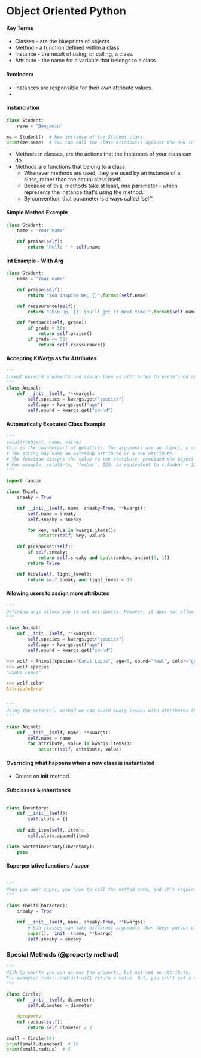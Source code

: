 # Object Oriented Python

#### Key Terms
+ Classes - are the blueprints of objects.
+ Method - a function defined within a class.
+ Instance - the result of using, or calling, a class.
+ Attribute - the name for a variable that belongs to a class.

#### Reminders
+ Instances are responsible for their own attribute values.
+ 

#### Instanciation

```python
class Student:
    name = 'Benjamin'

me = Student()  # New instance of the Student class
print(me.name)  # You can call the class attributes against the new instance.
```

+ Methods in classes, are the actions that the instances of your class can do.
+ Methods are functions that belong to a class.
    + Whenever methods are used, they are used by an instance of a class, rather than the actual class itself.
    + Because of this, methods take at least, one parameter - which represents the instance that's using the method.
    + By convention, that parameter is always called 'self'.

#### Simple Method Example

```python
class Student:
    name = 'Your name'

    def praise(self):
        return 'Hello ' + self.name


```

#### Int Example - With Arg

```python
class Student:
    name = 'Your name'

    def praise(self):
        return "You inspire me, {}".format(self.name)

    def reassurance(self):
        return "Chin up, {}. You'll get it next time!".format(self.name)

    def feedback(self, grade):
        if grade > 50:
            return self.praise()
        if grade <= 50:
            return self.reassurance()

```

#### Accepting KWargs as for Attributes

```python
"""
Accept keyword arguments and assign them as attributes to predefined attribute variables.
"""
class Animal:
    def __init__(self, **kwargs):
        self.species = kwargs.get("species")
        self.age = kwargs.get("age")
        self.sound = kwargs.get("sound")
```


#### Automatically Executed Class Example

```python
"""
setattr(object, name, value)
This is the counterpart of getattr(). The arguments are an object, a string and an arbitrary value.
# The string may name an existing attribute or a new attribute.
# The function assigns the value to the attribute, provided the object allows it.
# For example, setattr(x, 'foobar', 123) is equivalent to x.foobar = 123.
"""

import random

class Thief:
    sneaky = True

    def __init__(self, name, sneaky=True, **kwargs):
        self.name = sneaky
        self.sneaky = sneaky

        for key, value in kwargs.items():
            setattr(self, key, value)

    def pickpocket(self):
        if self.sneaky:
            return self.sneaky and bool(random.randint(0, 1))
        return False

    def hide(self, light_level):
        return self.sneaky and light_level < 10

```

#### Allowing users to assign more attributes

```python
"""
Defining args allows you to set attributes. However, it does not allow you to pass kwargs in the future unless the attribute is already defined.
"""

class Animal:
    def __init__(self, **kwargs):
        self.species = kwargs.get("species")
        self.age = kwargs.get("age")
        self.sound = kwargs.get("sound")

>>> wolf = Animal(species="Canus Lupus", age=5, sound="howl", color="grey")
>>> wolf.species
"Canus Lupus"

>>> wolf.color
AttributeError
```

```python

"""
Using the setattr() method we can avoid kwarg issues with attributes that are not set prior to passed via and instance.
"""

class Animal:
    def __init__(self, name, **kwargs):
        self.name = name
        for attribute, value in kwargs.items():
            setattr(self, attribute, value)

```

#### Overriding what happens when a new class is instantiated
+ Create an  __init__ method

#### Subclasses & inheritance

```python

class Inventory:
    def __init__(self):
        self.slots = []
    
    def add_item(self, item):
        self.slots.append(item)

class SortedInventory(Inventory):
    pass
```

#### Superperlative functions / super

```python

"""
When you user super, you have to call the method name, and it's required arguments too.
"""

class Theif(Character):
    sneaky = True

    def __init__(self, name, sneaky=True, **kwargs):
        # Sub classes can take different arguments than their parent classes.
        super().__init__(name, **kwargs)
        self.sneaky = sneaky

```

### Special Methods (@property method)

```python
"""
With @property you can access the property, but not set an attribute.
For example: (small.radius) will return a value. But, you can't set a value like small.radius = 10. You will get an attribute error.
"""

class Circle:
    def __init__(self, diameter):
        self.diameter = diameter

    @property
    def radius(self):
        return self.diameter / 2

small = Circle(10)
print(small.diameter)  # 10
print(small.radius)  # 5
```